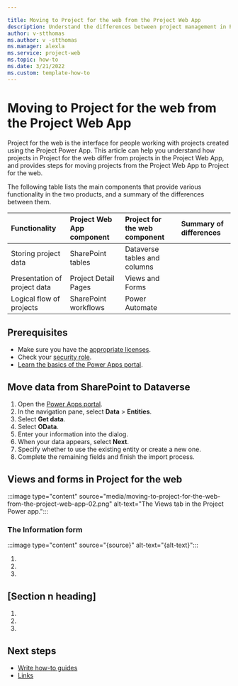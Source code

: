 ```yaml
---

title: Moving to Project for the web from the Project Web App
description: Understand the differences between project management in Project for the web and in the Project Web App. Learn about requirements for different roles in Project for the web. Find steps for moving projects from the Project Web App to Project for the web. 
author: v-stthomas
ms.author: v -stthomas
ms.manager: alexla
ms.service: project-web
ms.topic: how-to
ms.date: 3/21/2022
ms.custom: template-how-to
---
```


# Moving to Project for the web from the Project Web App

Project for the web is the interface for people working with projects created using the Project Power App. This article can help you understand how projects in Project for the web differ from projects in the Project Web App, and provides steps for moving projects from the Project Web App to Project for the web.

The following table lists the main components that provide various functionality in the two products, and a summary of the differences between them.

| Functionality | Project Web App component | Project for the web component | Summary of differences |
| :-- | :-- | :-- | :-- |
| Storing project data | SharePoint tables | Dataverse tables and columns |  |
| Presentation of project data | Project Detail Pages | Views and Forms |  |
| Logical flow of projects | SharePoint workflows | Power Automate |  |

## Prerequisites

- Make sure you have the [appropriate licenses](/power-platform/admin/powerapps-flow-licensing-faq).
- Check your [security role](project-for-the-web-security-roles.md).
- [Learn the basics of the Power Apps portal](/learn/paths/get-started-power-apps-portals).

## Move data from SharePoint to Dataverse

1. Open the [Power Apps portal](https://make.powerapps.com).
1. In the navigation pane, select **Data** > **Entities**.
1. Select **Get data**.
1. Select **OData**.
1. Enter your information into the dialog.
1. When your data appears, select **Next**.
1. Specify whether to use the existing entity or create a new one.
1. Complete the remaining fields and finish the import process.

## Views and forms in Project for the web

:::image type="content" source="media/moving-to-project-for-the-web-from-the-project-web-app-02.png" alt-text="The Views tab in the Project Power app.":::

### The Information form

:::image type="content" source="{source}" alt-text="{alt-text}":::

1. <!-- Step 1 -->
1. <!-- Step 2 -->
1. <!-- Step n -->

## [Section n heading]
<!-- Introduction paragraph -->
1. <!-- Step 1 -->
1. <!-- Step 2 -->
1. <!-- Step n -->

<!-- 5. Next steps
Required. Provide at least one next step and no more than three. Include some 
context so the customer can determine why they would click the link.
-->

## Next steps
<!-- Add a context sentence for the following links -->
- [Write how-to guides](contribute-how-to-write-howto.md)
- [Links](links-how-to.md)

<!--
Remove all the comments in this template before you sign-off or merge to the 
main branch.
-->
